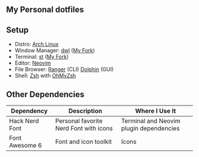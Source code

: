 ## My Personal dotfiles

## Setup
- Distro: [Arch Linux](https://archlinux.org/ "Arch Linux")
- Window Manager: [dwl](https://codeberg.org/dwl/dwl "dwl") ([My Fork](https://codeberg.org/uysalerinc/dwl "My Fork"))
- Terminal: [st](https://st.suckless.org/ "st") ([My Fork](https://github.com/uysalerinc/st "st"))
- Editor: [Neovim](https://github.com/neovim/neovim "Neovim")
- File Browser: [Ranger](https://github.com/ranger/ranger "Ranger") (CLI) [Dolphin](https://apps.kde.org/dolphin/ "Dolphin") (GUI)
- Shell: [Zsh](https://www.zsh.org/ "zsh") with [OhMyZsh](https://github.com/ohmyzsh/ohmyzsh "OhMyZsh")

## Other Dependencies

| Dependency  | Description |  Where I Use It|
| ------------ | ------------ |--|
| Hack Nerd Font  |  Personal favorite Nerd Font with icons | Terminal and Neovim plugin dependencies |
| Font Awesome 6 | Font and icon toolkit | Icons |
